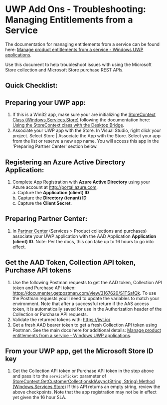 # UWP Add Ons - Troubleshooting: Managing Entitlements from a Service

The documentation for managing entitlements from a service can be found here: [Manage product entitlements from a service - Windows UWP applications](https://docs.microsoft.com/en-us/windows/uwp/monetize/view-and-grant-products-from-a-service).

Use this document to help troubleshoot issues with using the Microsoft Store collection and Microsoft Store purchase REST APIs.

## Quick Checklist:  
## Preparing your UWP app: 
1. If this is a Win32 app, make sure your are initializing the [StoreContext Class (Windows.Services.Store)](https://docs.microsoft.com/en-us/uwp/api/windows.services.store.storecontext) following the documentation here: [Using the StoreContext class with the Desktop Bridge](https://docs.microsoft.com/en-us/windows/uwp/monetize/in-app-purchases-and-trials#using-the-storecontext-class-with-the-desktop-bridge).  
2. Associate your UWP app with the Store. In Visual Studio, right click your project. Select Store | Associate the App with the Store. Select your app from the list or reserve a new app name. You will access this app in the 'Preparing Partner Center' section below.

## Registering an Azure Active Directory Application:  
1.  Complete App Registration with **Azure Active Directory** using your Azure account at http://portal.azure.com.  
    a. Capture the **Application (client) ID**  
    b. Capture the **Directory (tenant) ID**  
    c. Capture the **Client Secret**.

## Preparing Partner Center:
1. In [Partner Center](https://dev.windows.com) (Services > Product collections and purchases) associate your UWP application with the AAD Application **Application (client) ID**.  Note: Per the docs, this can take up to 16 hours to go into effect.

## Get the AAD Token, Collection API token, Purchase API tokens

1. Use the following Postman requests to get the AAD token, Collection API token and Purchase API token: https://documenter.getpostman.com/view/3167620/S1TSafQk.  To use the Postman requests you’ll need to update the variables to match your environment. Note that after a successful return if the AAS access token, it is automatically saved for use in the Authorization header of the Collection or Purchase API requests. 
4. Validate the returned tokens with: https://jwt.io/  
5. Get a fresh AAD bearer token to get a fresh Collection API token using Postman. See the main docs here for additional details: [Manage product entitlements from a service - Windows UWP applications](https://docs.microsoft.com/en-us/windows/uwp/monetize/view-and-grant-products-from-a-service).


## From your UWP app, get the Microsoft Store ID key

1. Get the Collection API token or Purchase API token in the step above and pass it to the ```serviceTicket``` parameter of [StoreContext.GetCustomerCollectionsIdAsync(String, String) Method (Windows.Services.Store)](https://docs.microsoft.com/en-us/uwp/api/windows.services.store.storecontext.getcustomercollectionsidasync)
   If this API returns an empty string, review the above checkpoints. Note that the app registration may not be in effect yet given the 16 hour SLA.



  